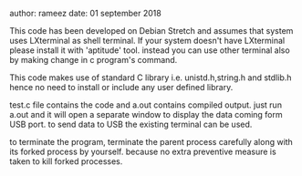 author: rameez
date: 01 september 2018

This code has been developed on Debian Stretch and assumes that system uses LXterminal as shell terminal.
If your system  doesn't have LXterminal please install it with 'aptitude' tool.
instead you can use other terminal also by making change in c program's command.

This code makes use of standard C library i.e. unistd.h,string.h and stdlib.h hence no need to install or include any user defined library.

test.c file contains the code and a.out contains compiled output.
just run a.out and it will open a separate window to display the data coming form USB port.
to send data to USB the existing terminal can be used.

to terminate the program, terminate the parent process carefully along with its forked process by yourself.
because no extra preventive measure is taken to kill forked processes.
